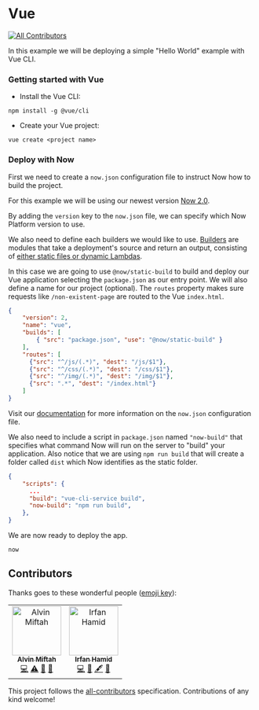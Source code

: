 # Vue
[![All Contributors](https://img.shields.io/badge/all_contributors-2-orange.svg?style=flat-square)](#contributors)

In this example we will be deploying a simple "Hello World" example with Vue CLI.

### Getting started with Vue

- Install the Vue CLI:

```
npm install -g @vue/cli
```

- Create your Vue project:

```
vue create <project name>
```

### Deploy with Now

First we need to create a `now.json` configuration file to instruct Now how to build the project.

For this example we will be using our newest version [Now 2.0](https://zeit.co/now).

By adding the `version` key to the `now.json` file, we can specify which Now Platform version to use.

We also need to define each builders we would like to use. [Builders](https://zeit.co/docs/v2/deployments/builders/overview/) are modules that take a deployment's source and return an output, consisting of [either static files or dynamic Lambdas](https://zeit.co/docs/v2/deployments/builds/#sources-and-outputs).

In this case we are going to use `@now/static-build` to build and deploy our Vue application selecting the `package.json` as our entry point. We will also define a name for our project (optional). The `routes` property makes sure requests like `/non-existent-page` are routed to the Vue `index.html`.

```json
{
    "version": 2,
    "name": "vue",
    "builds": [
        { "src": "package.json", "use": "@now/static-build" }
    ],
    "routes": [
      {"src": "^/js/(.*)", "dest": "/js/$1"},
      {"src": "^/css/(.*)", "dest": "/css/$1"},
      {"src": "^/img/(.*)", "dest": "/img/$1"},
      {"src": ".*", "dest": "/index.html"}
    ]
}
```

Visit our [documentation](https://zeit.co/docs/v2/deployments/configuration) for more information on the `now.json` configuration file.

We also need to include a script in `package.json` named `"now-build"` that specifies what command Now will run on the server to "build" your application. Also notice that we are using `npm run build` that will create a folder called `dist` which Now identifies as the static folder.

```json
{
    "scripts": {
      ...
      "build": "vue-cli-service build",
      "now-build": "npm run build",
    },
}
```

We are now ready to deploy the app.

```
now
```

## Contributors

Thanks goes to these wonderful people ([emoji key](https://allcontributors.org/docs/en/emoji-key)):

<!-- ALL-CONTRIBUTORS-LIST:START - Do not remove or modify this section -->
<!-- prettier-ignore -->
<table><tr><td align="center"><a href="https://medium.com/@azraqazravin"><img src="https://avatars2.githubusercontent.com/u/36470351?v=4" width="100px;" alt="Alvin Miftah"/><br /><sub><b>Alvin Miftah</b></sub></a><br /><a href="https://github.com/saintfactory/cetak.id/commits?author=alvinisasi" title="Code">💻</a> <a href="https://github.com/saintfactory/cetak.id/commits?author=alvinisasi" title="Tests">⚠️</a> <a href="#tool-alvinisasi" title="Tools">🔧</a> <a href="#maintenance-alvinisasi" title="Maintenance">🚧</a></td><td align="center"><a href="https://github.com/irfanshamid"><img src="https://avatars2.githubusercontent.com/u/43481363?v=4" width="100px;" alt="Irfan Hamid"/><br /><sub><b>Irfan Hamid</b></sub></a><br /><a href="https://github.com/saintfactory/cetak.id/commits?author=irfanshamid" title="Code">💻</a> <a href="#design-irfanshamid" title="Design">🎨</a> <a href="#content-irfanshamid" title="Content">🖋</a> <a href="#userTesting-irfanshamid" title="User Testing">📓</a></td></tr></table>

<!-- ALL-CONTRIBUTORS-LIST:END -->

This project follows the [all-contributors](https://github.com/all-contributors/all-contributors) specification. Contributions of any kind welcome!